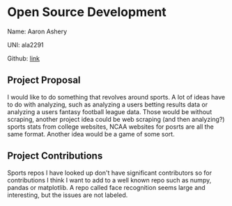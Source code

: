 # Open Source Development

Name: Aaron Ashery

UNI: ala2291

Github: [link](https://github.com/AaronAshery)

## Project Proposal

I would like to do something that revolves around sports.
A lot of ideas have to do with analyzing, such as analyzing a users betting results data or analyzing a users fantasy football league data.
Those would be without scraping, another project idea could be web scraping (and then analyzing?) sports stats from college websites, NCAA websites for posrts are all the same format.
Another idea would be a game of some sort.

## Project Contributions

Sports repos I have looked up don't have significant contributors so for contributions I think I want to add to a well known repo such as numpy, pandas or matplotlib.
A repo called face recognition seems large and interesting, but the issues are not labeled.
